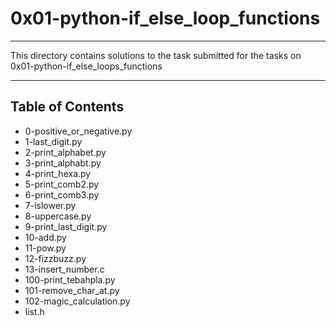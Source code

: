 # 0x01-python-if_else_loop_functions

*** 

This directory contains solutions to the task submitted for the tasks on 0x01-python-if_else_loops_functions

*** 

## Table of Contents 

* 0-positive_or_negative.py
* 1-last_digit.py
* 2-print_alphabet.py
* 3-print_alphabt.py
* 4-print_hexa.py
* 5-print_comb2.py
* 6-print_comb3.py
* 7-islower.py
* 8-uppercase.py
* 9-print_last_digit.py
* 10-add.py
* 11-pow.py
* 12-fizzbuzz.py
* 13-insert_number.c
* 100-print_tebahpla.py
* 101-remove_char_at.py
* 102-magic_calculation.py
* list.h
